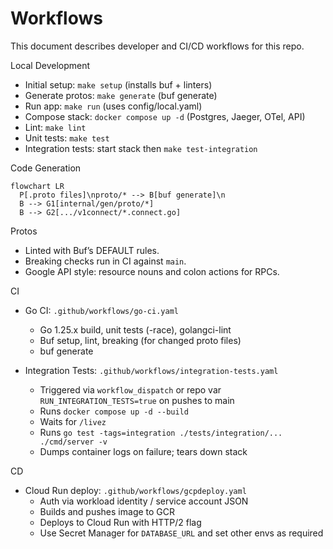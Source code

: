 # Workflows

This document describes developer and CI/CD workflows for this repo.

Local Development
- Initial setup: `make setup` (installs buf + linters)
- Generate protos: `make generate` (buf generate)
- Run app: `make run` (uses config/local.yaml)
- Compose stack: `docker compose up -d` (Postgres, Jaeger, OTel, API)
- Lint: `make lint`
- Unit tests: `make test`
- Integration tests: start stack then `make test-integration`

Code Generation

```mermaid
flowchart LR
  P[.proto files]\nproto/* --> B[buf generate]\n
  B --> G1[internal/gen/proto/*]
  B --> G2[.../v1connect/*.connect.go]
```

Protos
- Linted with Buf’s DEFAULT rules.
- Breaking checks run in CI against `main`.
- Google API style: resource nouns and colon actions for RPCs.

CI
- Go CI: `.github/workflows/go-ci.yaml`
  - Go 1.25.x build, unit tests (-race), golangci-lint
  - Buf setup, lint, breaking (for changed proto files)
  - buf generate

- Integration Tests: `.github/workflows/integration-tests.yaml`
  - Triggered via `workflow_dispatch` or repo var `RUN_INTEGRATION_TESTS=true` on pushes to main
  - Runs `docker compose up -d --build`
  - Waits for `/livez`
  - Runs `go test -tags=integration ./tests/integration/... ./cmd/server -v`
  - Dumps container logs on failure; tears down stack

CD
- Cloud Run deploy: `.github/workflows/gcpdeploy.yaml`
  - Auth via workload identity / service account JSON
  - Builds and pushes image to GCR
  - Deploys to Cloud Run with HTTP/2 flag
  - Use Secret Manager for `DATABASE_URL` and set other envs as required

